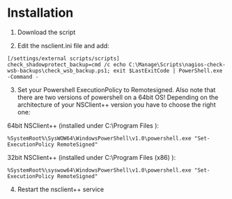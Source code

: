 # Installation

1) Download the script

2) Edit the nsclient.ini file and add:

```
[/settings/external scripts/scripts]
check_shadowprotect_backup=cmd /c echo C:\Manage\Scripts\nagios-check-wsb-backups\check_wsb_backup.ps1; exit $LastExitCode | PowerShell.exe -Command -
```

3) Set your Powershell ExecutionPolicy to Remotesigned. Also note that there are two versions of powershell on a 64bit OS! Depending on the architecture of your NSClient++ version you have to choose the right one:

64bit NSClient++ (installed under C:\Program Files ):

```
%SystemRoot%\SysWOW64\WindowsPowerShell\v1.0\powershell.exe "Set-ExecutionPolicy RemoteSigned"
```

32bit NSClient++ (installed under C:\Program Files (x86) ):

```
%SystemRoot%\syswow64\WindowsPowerShell\v1.0\powershell.exe "Set-ExecutionPolicy RemoteSigned"
```

4) Restart the nsclient++ service
